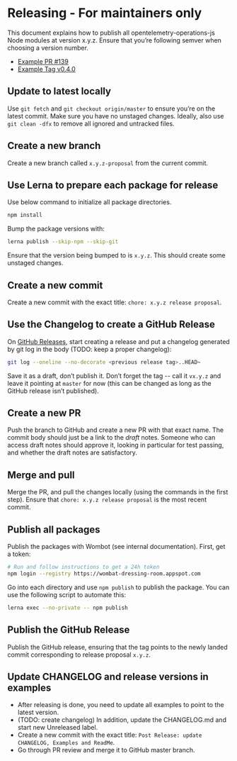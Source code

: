 # Releasing - For maintainers only

This document explains how to publish all opentelemetry-operations-js Node
modules at version x.y.z. Ensure that you’re following semver when choosing a
version number.

- [Example PR #139](https://github.com/GoogleCloudPlatform/opentelemetry-operations-js/pull/139)
- [Example Tag v0.4.0](https://github.com/GoogleCloudPlatform/opentelemetry-operations-js/releases/tag/v0.4.0)

## Update to latest locally

Use `git fetch` and `git checkout origin/master` to ensure you’re on the latest commit. Make sure
you have no unstaged changes. Ideally, also use `git clean -dfx` to remove all ignored and
untracked files.

## Create a new branch

Create a new branch called `x.y.z-proposal` from the current commit.

## Use Lerna to prepare each package for release

Use below command to initialize all package directories.

```bash
npm install
```

Bump the package versions with:

```bash
lerna publish --skip-npm --skip-git
```

Ensure that the version being bumped to is `x.y.z`. This should create some unstaged changes.

## Create a new commit

Create a new commit with the exact title: `chore: x.y.z release proposal`.

## Use the Changelog to create a GitHub Release

On [GitHub
Releases](https://github.com/GoogleCloudPlatform/opentelemetry-operations-js/releases),
start creating a release and put a changelog generated by git log in the body
(TODO: keep a proper changelog):

```bash
git log --oneline --no-decorate <previous release tag>..HEAD~
```

Save it as a draft, don’t publish it. Don’t forget the tag -- call it `vx.y.z`
and leave it pointing at `master` for now (this can be changed as long as the
GitHub release isn’t published).

## Create a new PR

Push the branch to GitHub and create a new PR with that exact name. The commit body should just
be a link to the *draft* notes. Someone who can access draft notes should approve it, looking
in particular for test passing, and whether the draft notes are satisfactory.

## Merge and pull

Merge the PR, and pull the changes locally (using the commands in the first step). Ensure that
`chore: x.y.z release proposal` is the most recent commit.

## Publish all packages

Publish the packages with Wombot (see internal documentation). First, get
a token:

```bash
# Run and follow instructions to get a 24h token
npm login --registry https://wombat-dressing-room.appspot.com
```

Go into each directory and use `npm publish` to publish the package. You can use the following
script to automate this:

```bash
lerna exec --no-private -- npm publish
```

## Publish the GitHub Release

Publish the GitHub release, ensuring that the tag points to the newly landed
commit corresponding to release proposal `x.y.z`.

## Update CHANGELOG and release versions in examples
* After releasing is done, you need to update all examples to point to the latest version.
* (TODO: create changelog) In addition, update the CHANGELOG.md and start new
  Unreleased label.
* Create a new commit with the exact title: `Post Release: update CHANGELOG, Examples and ReadMe`.
* Go through PR review and merge it to GitHub master branch.

